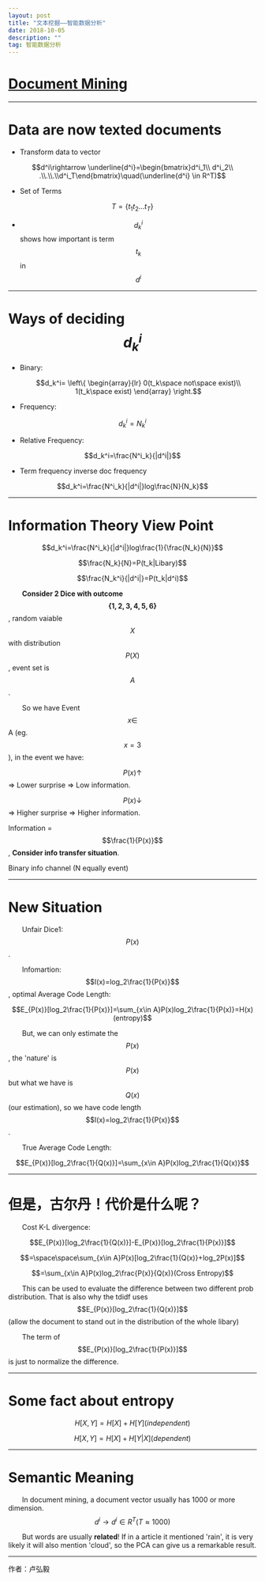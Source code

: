 ```yaml
---
layout: post
title: "文本挖掘——智能数据分析"
date: 2018-10-05
description: ""
tag: 智能数据分析
---
```



<script type="text/javascript" async src="https://cdn.mathjax.org/mathjax/latest/MathJax.js?config=TeX-MML-AM_CHTML"> </script>


[Document Mining](https://sustech-cs-courses.github.io/IDA/)
===

* * *

# Data are now texted documents

- Transform data to vector

$$d^i\rightarrow \underline{d^i}=\begin{bmatrix}d^i_1\\ d^i_2\\ .\\.\\.\\d^i_T\end{bmatrix}\quad(\underline{d^i} \in R^T)$$

- Set of Terms


$$T = \{t_1t_2...t_T\}$$

- $$d_k^i$$ shows how important is term $$t_k$$ in $$d^i$$

* * *

# Ways of deciding $$d^i_k$$

* Binary: 

	$$d_k^i=
	\left\{
		\begin{array}{lr}
		0(t_k\space not\space exist)\\
		1(t_k\space exist)
		\end{array}
	\right.$$

* Frequency: 

$$d_k^i=N^i_k$$

* Relative Frequency: 

$$d_k^i=\frac{N^i_k}{|d^i|}$$

* Term frequency inverse doc frequency

$$d_k^i=\frac{N^i_k}{|d^i|}log\frac{N}{N_k}$$

* * *

# Information Theory View Point

$$d_k^i=\frac{N^i_k}{|d^i|}log\frac{1}{\frac{N_k}{N}}$$

$$\frac{N_k}{N}=P(t_k|Libary)$$

$$\frac{N_k^i}{|d^i|}=P(t_k|d^i)$$


&ensp;&ensp;&ensp;&ensp;**Consider 2 Dice with outcome $$\{1,2,3,4,5,6\}$$**, random vaiable $$X$$ with distribution $$P(X)$$, event set is $$A$$.

&ensp;&ensp;&ensp;&ensp;So we have Event $$x\in$$ A (eg. $$x=3$$), in the event we have:  

$$P(x)\uparrow$$ => Lower surprise => Low information.

$$P(x)\downarrow$$ => Higher surprise => Higher information.

Information = $$\frac{1}{P(x)}$$, **Consider info transfer situation**.

Binary info channel (N equally event)

* * *

# New Situation
&ensp;&ensp;&ensp;&ensp;Unfair Dice1: $$P(x)$$.

&ensp;&ensp;&ensp;&ensp;Infomartion: $$I(x)=log_2\frac{1}{P(x)}$$, optimal Average Code Length: 

$$E_{P(x)}[log_2\frac{1}{P(x)}]=\sum_{x\in A}P(x)log_2\frac{1}{P(x)}=H(x)(entropy)$$

&ensp;&ensp;&ensp;&ensp;But, we can only estimate the $$P(x)$$, the 'nature' is $$P(x)$$ but what we have is $$Q(x)$$(our estimation), so we have code length $$I(x)=log_2\frac{1}{P(x)}$$.

&ensp;&ensp;&ensp;&ensp;True Average Code Length: 

$$E_{P(x)}[log_2\frac{1}{Q(x)}]=\sum_{x\in A}P(x)log_2\frac{1}{Q(x)}$$

* * *

# 但是，古尔丹！代价是什么呢？
&ensp;&ensp;&ensp;&ensp;Cost K-L divergence:

$$E_{P(x)}[log_2\frac{1}{Q(x)}]-E_{P(x)}[log_2\frac{1}{P(x)}]$$

$$=\space\space\sum_{x\in A}P(x)[log_2\frac{1}{Q(x)}+log_2P(x)]$$

$$=\sum_{x\in A}P(x)log_2\frac{P(x)}{Q(x)}(Cross Entropy)$$

&ensp;&ensp;&ensp;&ensp;This can be used to evaluate the difference between two different prob distribution. That is also why the tdidf uses $$E_{P(x)}[log_2\frac{1}{Q(x)}]$$(allow the document to stand out in the distribution of the whole libary)

&ensp;&ensp;&ensp;&ensp;The term of $$E_{P(x)}[log_2\frac{1}{P(x)}]$$is just to normalize the difference.

* * *

# Some fact about entropy

$$H[X,Y]=H[X]+H[Y](independent)$$

$$H[X,Y]=H[X]+H[Y|X](dependent)$$

* * *

# Semantic Meaning

&ensp;&ensp;&ensp;&ensp;In document mining, a document vector usually has 1000 or more dimension. $$d^i\rightarrow d^i\in R^T(T\approx1000)$$

&ensp;&ensp;&ensp;&ensp;But words are usually **related**! If in a article it mentioned 'rain', it is very likely it will also mention 'cloud', so the PCA can give us a remarkable result.

* * *
作者：卢弘毅
